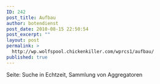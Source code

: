 ```yaml
---
ID: 242
post_title: Aufbau
author: botendienst
post_date: 2010-08-15 22:50:54
post_excerpt: ""
layout: post
permalink: >
  http://wp.wolfspool.chickenkiller.com/wprcs1/aufbau/
published: true
---
```

Seite: Suche in Echtzeit, Sammlung von Aggregatoren
